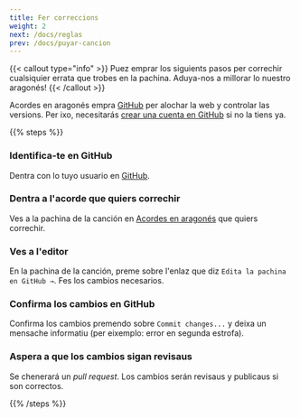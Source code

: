 ```yaml
---
title: Fer correccions
weight: 2
next: /docs/reglas
prev: /docs/puyar-cancion
---
```


{{< callout type="info" >}}
  Puez emprar los siguients pasos per correchir cualsiquier errata que trobes en la pachina. Aduya-nos a millorar lo nuestro aragonés!
{{< /callout >}}

Acordes en aragonés empra [GitHub](https://github.com) per alochar la web y controlar las versions. Per ixo, necesitarás [crear una cuenta en GitHub](https://github.com/join) si no la tiens ya.

{{% steps %}}

### Identifica-te en GitHub

Dentra con lo tuyo usuario en [GitHub](https://github.com).

### Dentra a l'acorde que quiers correchir

Ves a la pachina de la canción en [Acordes en aragonés](https://acordesaragones.com) que quiers correchir.

### Ves a l'editor
En la pachina de la canción, preme sobre l'enlaz que diz `Edita la pachina en GitHub →`. Fes los cambios necesarios.

### Confirma los cambios en GitHub

Confirma los cambios premendo sobre `Commit changes...` y deixa un mensache informatiu (per eixemplo: error en segunda estrofa).

### Aspera a que los cambios sigan revisaus

Se chenerará un *pull request*. Los cambios serán revisaus y publicaus si son correctos.

{{% /steps %}}
